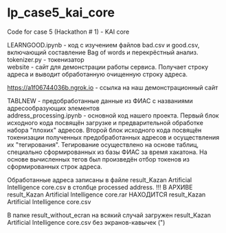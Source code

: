 # lp_case5_kai_core
Code for case 5 (Hackathon # 1) - KAI core

LEARNGOOD.ipynb - код с изучением файлов bad.csv и good.csv, включающий составление Bag of words и перекрёстный анализ.
tokenizer.py - токенизатор  
website - сайт для демонстрации работы сервиса. Получает строку адреса и выводит обработанную очищенную строку адреса.   

https://a1f06744036b.ngrok.io - ссылка на наш демонстрационный сайт

TABLNEW - предобработанные данные из  ФИАС с названиями адресообразующих элементов  
address_processing.ipynb - основной код нашего проекта. Первый блок исходного кода посвящён загрузке и предварительной обработке набора "плохих" адресов. Второй блок исходного кода посвящён токенизации полученных предобработанных адресов и осуществления их "тегирования". Тегирование осуществлено на основе таблиц, специально сформированных из базы ФИАС за время хакатона. На основе вычисленных тегов был произведён отбор токенов из сформированных строк адреса. 

Обработанные адреса записаны в файле result_Kazan Artificial Intelligence core.csv в столбце processed address. 
!!! В АРХИВЕ result_Kazan Artificial Intelligence core.rar НАХОДИТСЯ result_Kazan Artificial Intelligence core.csv

В папке result_without_ecran на всякий случай загружен result_Kazan Artificial Intelligence core.csv без экранов-кавычек (")
